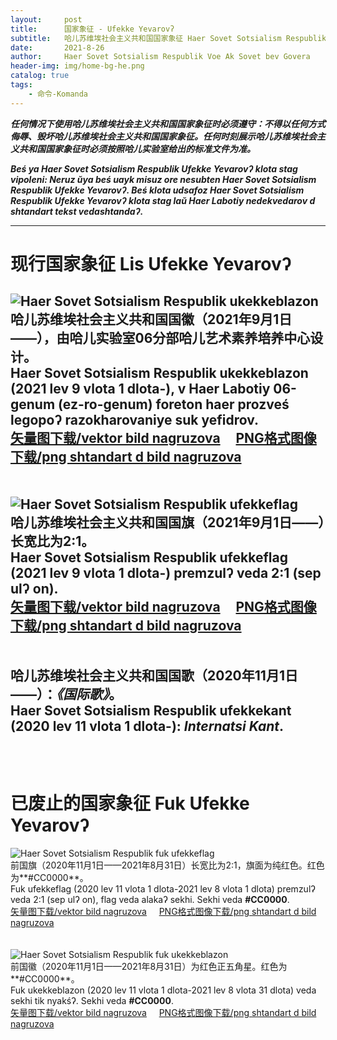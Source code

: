 ```yaml
---
layout:     post
title:      国家象征 - Ufekke Yevarovʔ
subtitle:   哈儿苏维埃社会主义共和国国家象征 Haer Sovet Sotsialism Respublik Ufekke Yevarovʔ
date:       2021-8-26
author:     Haer Sovet Sotsialism Respublik Voe Ak Sovet bev Govera
header-img: img/home-bg-he.png
catalog: true
tags:
    - 命令-Komanda
---
```


***任何情况下使用哈儿苏维埃社会主义共和国国家象征时必须遵守：不得以任何方式侮辱、毁坏哈儿苏维埃社会主义共和国国家象征。任何时刻展示哈儿苏维埃社会主义共和国国家象征时必须按照哈儿实验室给出的标准文件为准。***


***Beś ya Haer Sovet Sotsialism Respublik Ufekke Yevarovʔ klota stag vipoleni: Neruz ŭya beś uayk misuz ore nesubten Haer Sovet Sotsialism Respublik Ufekke Yevarovʔ. Beś klota udsafoz Haer Sovet Sotsialism Respublik Ufekke Yevarovʔ klota stag laŭ Haer Labotiy nedekvedarov d shtandart tekst vedashtandaʔ.***

---------------------------------------  
# 现行国家象征 Lis Ufekke Yevarovʔ

![Haer Sovet Sotsialism Respublik ukekkeblazon](https://openg-qkmb.github.io/haerssr/Haer%20SSR-Emblem.png)  
哈儿苏维埃社会主义共和国国徽（2021年9月1日——），由哈儿实验室06分部哈儿艺术素养培养中心设计。  
Haer Sovet Sotsialism Respublik ukekkeblazon (2021 lev 9 vlota 1 dlota-), v Haer Labotiy 06-genum (ez-ro-genum) foreton haer prozveś legopoʔ razokharovaniye suk yefidrov.  
[矢量图下载/vektor bild nagruzova](https://github.com/hssrgov/hssrgov.github.io/releases/download/v0.0.0/Haer.SSR-Emblem.svg)&nbsp;&nbsp;&nbsp;&nbsp; [PNG格式图像下载/png shtandart d bild nagruzova](https://github.com/hssrgov/hssrgov.github.io/releases/download/v0.0.0/Haer.SSR-Emblem.png)
<br/><br/><br/>
![Haer Sovet Sotsialism Respublik ufekkeflag](https://openg-qkmb.github.io/haerssr/Haer%20SSR.png)  
哈儿苏维埃社会主义共和国国旗（2021年9月1日——）长宽比为2:1。  
Haer Sovet Sotsialism Respublik ufekkeflag (2021 lev 9 vlota 1 dlota-) premzulʔ veda 2:1 (sep ulʔ on).  
[矢量图下载/vektor bild nagruzova](https://github.com/hssrgov/hssrgov.github.io/releases/download/v0.0.0/Haer.SSR.svg)&nbsp;&nbsp;&nbsp;&nbsp; [PNG格式图像下载/png shtandart d bild nagruzova](https://github.com/hssrgov/hssrgov.github.io/releases/download/v0.0.0/Haer.SSR.png)
<br/><br/><br/>
哈儿苏维埃社会主义共和国国歌（2020年11月1日——）：***《国际歌》***。  
Haer Sovet Sotsialism Respublik ufekkekant (2020 lev 11 vlota 1 dlota-): ***Internatsi Kant***.
<br/><br/><br/>
---------------------------------------  
# 已废止的国家象征 Fuk Ufekke Yevarovʔ

![Haer Sovet Sotsialism Respublik fuk ufekkeflag](https://openg-qkmb.github.io/haerssr/Haer%20SSR-First.png)  
前国旗（2020年11月1日——2021年8月31日）长宽比为2:1，旗面为纯红色。红色为**#CC0000**。  
Fuk ufekkeflag (2020 lev 11 vlota 1 dlota-2021 lev 8 vlota 1 dlota) premzulʔ veda 2:1 (sep ulʔ on), flag veda alakaʔ sekhi. Sekhi veda **#CC0000**.  
[矢量图下载/vektor bild nagruzova](https://github.com/hssrgov/hssrgov.github.io/releases/download/v0.0.0/Haer.SSR-First.svg)&nbsp;&nbsp;&nbsp;&nbsp; [PNG格式图像下载/png shtandart d bild nagruzova](https://github.com/hssrgov/hssrgov.github.io/releases/download/v0.0.0/Haer.SSR-First.png)
<br/><br/><br/>
![Haer Sovet Sotsialism Respublik fuk ukekkeblazon](https://openg-qkmb.github.io/haerssr/Haer%20SSR-First-Emblem.png)  
前国徽（2020年11月1日——2021年8月31日）为红色正五角星。红色为**#CC0000**。  
Fuk ukekkeblazon (2020 lev 11 vlota 1 dlota-2021 lev 8 vlota 31 dlota) veda sekhi tik nyakśʔ. Sekhi veda **#CC0000**.  
[矢量图下载/vektor bild nagruzova](https://github.com/hssrgov/hssrgov.github.io/releases/download/v0.0.0/Haer.SSR-First-Emblem.svg)&nbsp;&nbsp;&nbsp;&nbsp; [PNG格式图像下载/png shtandart d bild nagruzova](https://github.com/hssrgov/hssrgov.github.io/releases/download/v0.0.0/Haer.SSR-First-Emblem.png)
